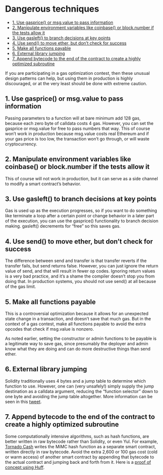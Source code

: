 # Dangerous techniques

- [1. Use gasprice() or msg.value to pass information](#1-use-gasprice-or-msgvalue-to-pass-information)
- [2. Manipulate environment variables like coinbase() or block.number if the tests allow it](#2-manipulate-environment-variables-like-coinbase-or-blocknumber-if-the-tests-allow-it)
- [3. Use gasleft() to branch decisions at key points](#3-use-gasleft-to-branch-decisions-at-key-points)
- [4. Use send() to move ether, but don’t check for success](#4-use-send-to-move-ether-but-dont-check-for-success)
- [5. Make all functions payable](#5-make-all-functions-payable)
- [6. External library jumping](#6-external-library-jumping)
- [7. Append bytecode to the end of the contract to create a highly optimized subroutine](#7-append-bytecode-to-the-end-of-the-contract-to-create-a-highly-optimized-subroutine)




If you are participating in a gas optimization contest, then these unusual design patterns can help, but using them in production is highly discouraged, or at the very least should be done with extreme caution.

## 1. Use gasprice() or msg.value to pass information

Passing parameters to a function will at bare minimum add 128 gas, because each zero byte of calldata costs 4 gas. However, you can set the gasprice or msg.value for free to pass numbers that way. This of course won’t work in production because msg.value costs real Ethereum and if your gas price is too low, the transaction won’t go through, or will waste cryptocurrency.

## 2. Manipulate environment variables like coinbase() or block.number if the tests allow it

This of course will not work in production, but it can serve as a side channel to modify a smart contract’s behavior.

## 3. Use gasleft() to branch decisions at key points

Gas is used up as the execution progresses, so if you want to do something like terminate a loop after a certain point or change behavior in a later part of the execution, you can use the gasprice() functionality to branch decision making. gasleft() decrements for “free” so this saves gas.

## 4. Use send() to move ether, but don’t check for success

The difference between send and transfer is that transfer reverts if the transfer fails, but send returns false. However, you can just ignore the return value of send, and that will result in fewer op codes. Ignoring return values is a very bad practice, and it’s a shame the compiler doesn’t stop you from doing that. In production systems, you should not use send() at all because of the gas limit.

## 5. Make all functions payable

This is a controversial optimization because it allows for an unexpected state change in a transaction, and doesn’t save that much gas. But in the context of a gas contest, make all functions payable to avoid the extra opcodes that check if msg.value is nonzero.

As noted earlier, setting the constructor or admin functions to be payable is a legitimate way to save gas, since presumably the deployer and admin know what they are doing and can do more destructive things than send ether.

## 6. External library jumping

Solidity traditionally uses 4 bytes and a jump table to determine which function to use. However, one can (very unsafely!) simply supply the jump destination as a calldata argument, reducing the “function selector” down to one byte and avoiding the jump table altogether. More information can be seen in this [tweet](https://twitter.com/AmadiMichaels/status/1697405235948310627).

## 7. Append bytecode to the end of the contract to create a highly optimized subroutine

Some computationally intensive algorithms, such as hash functions, are better written in raw bytecode rather than Solidity, or even Yul. For example, [Tornado Cash](https://www.rareskills.io/post/how-does-tornado-cash-work) writes the MiMC hash function as a separate smart contract, written directly in raw bytecode. Avoid the extra 2,600 or 100 gas cost (cold or warm access) of another smart contract by appending that bytecode to the actual contract and jumping back and forth from it. Here is a [proof of concept using Huff](https://twitter.com/AmadiMichaels/status/1696263027920634044).

